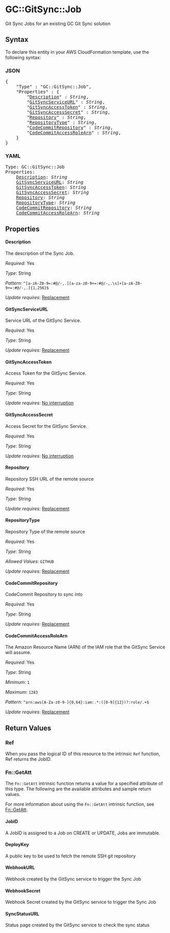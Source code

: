 # GC::GitSync::Job

Git Sync Jobs for an existing GC Git Sync solution

## Syntax

To declare this entity in your AWS CloudFormation template, use the following syntax:

### JSON

<pre>
{
    "Type" : "GC::GitSync::Job",
    "Properties" : {
        "<a href="#description" title="Description">Description</a>" : <i>String</i>,
        "<a href="#gitsyncserviceurl" title="GitSyncServiceURL">GitSyncServiceURL</a>" : <i>String</i>,
        "<a href="#gitsyncaccesstoken" title="GitSyncAccessToken">GitSyncAccessToken</a>" : <i>String</i>,
        "<a href="#gitsyncaccesssecret" title="GitSyncAccessSecret">GitSyncAccessSecret</a>" : <i>String</i>,
        "<a href="#repository" title="Repository">Repository</a>" : <i>String</i>,
        "<a href="#repositorytype" title="RepositoryType">RepositoryType</a>" : <i>String</i>,
        "<a href="#codecommitrepository" title="CodeCommitRepository">CodeCommitRepository</a>" : <i>String</i>,
        "<a href="#codecommitaccessrolearn" title="CodeCommitAccessRoleArn">CodeCommitAccessRoleArn</a>" : <i>String</i>,
    }
}
</pre>

### YAML

<pre>
Type: GC::GitSync::Job
Properties:
    <a href="#description" title="Description">Description</a>: <i>String</i>
    <a href="#gitsyncserviceurl" title="GitSyncServiceURL">GitSyncServiceURL</a>: <i>String</i>
    <a href="#gitsyncaccesstoken" title="GitSyncAccessToken">GitSyncAccessToken</a>: <i>String</i>
    <a href="#gitsyncaccesssecret" title="GitSyncAccessSecret">GitSyncAccessSecret</a>: <i>String</i>
    <a href="#repository" title="Repository">Repository</a>: <i>String</i>
    <a href="#repositorytype" title="RepositoryType">RepositoryType</a>: <i>String</i>
    <a href="#codecommitrepository" title="CodeCommitRepository">CodeCommitRepository</a>: <i>String</i>
    <a href="#codecommitaccessrolearn" title="CodeCommitAccessRoleArn">CodeCommitAccessRoleArn</a>: <i>String</i>
</pre>

## Properties

#### Description

The description of the Sync Job.

_Required_: Yes

_Type_: String

_Pattern_: <code>^[a-zA-Z0-9=:#@/\-,.][a-za-z0-9+=:#@/\-,.\s]+[a-zA-Z0-9+=:#@/\-,.]{1,256}$</code>

_Update requires_:
[Replacement](https://docs.aws.amazon.com/AWSCloudFormation/latest/UserGuide/using-cfn-updating-stacks-update-behaviors.html#update-replacement)

#### GitSyncServiceURL

Service URL of the GitSync Service.

_Required_: Yes

_Type_: String

_Update requires_:
[Replacement](https://docs.aws.amazon.com/AWSCloudFormation/latest/UserGuide/using-cfn-updating-stacks-update-behaviors.html#update-replacement)

#### GitSyncAccessToken

Access Token for the GitSync Service.

_Required_: Yes

_Type_: String

_Update requires_:
[No interruption](https://docs.aws.amazon.com/AWSCloudFormation/latest/UserGuide/using-cfn-updating-stacks-update-behaviors.html#update-no-interrupt)

#### GitSyncAccessSecret

Access Secret for the GitSync Service.

_Required_: Yes

_Type_: String

_Update requires_:
[No interruption](https://docs.aws.amazon.com/AWSCloudFormation/latest/UserGuide/using-cfn-updating-stacks-update-behaviors.html#update-no-interrupt)

#### Repository

Repository SSH URL of the remote source

_Required_: Yes

_Type_: String

_Update requires_:
[Replacement](https://docs.aws.amazon.com/AWSCloudFormation/latest/UserGuide/using-cfn-updating-stacks-update-behaviors.html#update-replacement)

#### RepositoryType

Repository Type of the remote source

_Required_: Yes

_Type_: String

_Allowed Values_: <code>GITHUB</code>

_Update requires_:
[Replacement](https://docs.aws.amazon.com/AWSCloudFormation/latest/UserGuide/using-cfn-updating-stacks-update-behaviors.html#update-replacement)

#### CodeCommitRepository

CodeCommit Repository to sync into

_Required_: Yes

_Type_: String

_Update requires_:
[Replacement](https://docs.aws.amazon.com/AWSCloudFormation/latest/UserGuide/using-cfn-updating-stacks-update-behaviors.html#update-replacement)

#### CodeCommitAccessRoleArn

The Amazon Resource Name (ARN) of the IAM role that the GitSync Service will assume.

_Required_: Yes

_Type_: String

_Minimum_: <code>1</code>

_Maximum_: <code>1283</code>

_Pattern_: <code>^arn:aws[A-Za-z0-9-]{0,64}:iam:.\*:([0-9]{12})?:role/.+$</code>

_Update requires_:
[Replacement](https://docs.aws.amazon.com/AWSCloudFormation/latest/UserGuide/using-cfn-updating-stacks-update-behaviors.html#update-replacement)

## Return Values

### Ref

When you pass the logical ID of this resource to the intrinsic `Ref` function, Ref returns the
JobID.

### Fn::GetAtt

The `Fn::GetAtt` intrinsic function returns a value for a specified attribute of this type. The
following are the available attributes and sample return values.

For more information about using the `Fn::GetAtt` intrinsic function, see
[Fn::GetAtt](https://docs.aws.amazon.com/AWSCloudFormation/latest/UserGuide/intrinsic-function-reference-getatt.html).

#### JobID

A JobID is assigned to a Job on CREATE or UPDATE, Jobs are immutable.

#### DeployKey

A public key to be used to fetch the remote SSH git repository

#### WebhookURL

Webhook created by the GitSync service to trigger the Sync Job

#### WebhookSecret

Webhook Secret created by the GitSync service to trigger the Sync Job

#### SyncStatusURL

Status page created by the GitSync service to check the sync status
